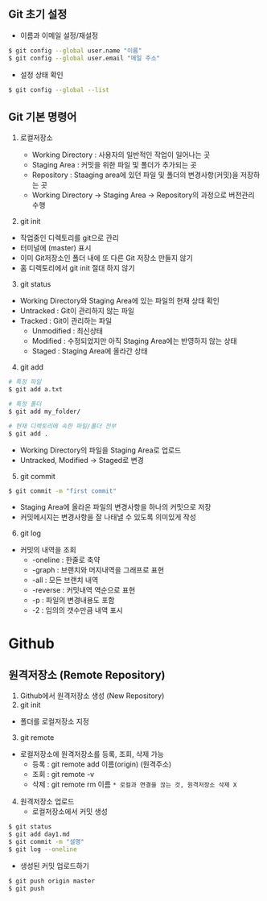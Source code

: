 ## Git 초기 설정
- 이름과 이메일 설정/재설정
```bash
$ git config --global user.name "이름"
$ git config --global user.email "메일 주소"
```
- 설정 상태 확인
```bash
$ git config --global --list
```

## Git 기본 명령어
1. 로컬저장소
   - Working Directory : 사용자의 일반적인 작업이 일어나는 곳
   - Staging Area : 커밋을 위한 파일 및 폴더가 추가되는 곳
   - Repository : Staaging area에 있던 파일 및 폴더의 변경사항(커밋)을 저장하는 곳
   - Working Directory → Staging Area → Repository의 과정으로 버전관리 수행

2. git init
- 작업중인 디렉토리를 git으로 관리
- 터미널에 (master) 표시
- 이미 Git저장소인 폴더 내에 또 다른 Git 저장소 만들지 않기
- 홈 디렉토리에서 git init 절대 하지 않기
3. git status
- Working Directory와 Staging Area에 있는 파일의 현재 상태 확인
- Untracked : Git이 관리하지 않는 파일
- Tracked : Git이 관리하는 파일
  - Unmodified : 최신상태
  - Modified : 수정되었지만 아직 Staging Area에는 반영하지 않는 상태
  - Staged : Staging Area에 올라간 상태

4. git add
```bash
# 특정 파일
$ git add a.txt

# 특정 폴더
$ git add my_folder/

# 현재 디렉토리에 속한 파일/폴더 전부
$ git add . 
```
- Working Directory의 파일을 Staging Area로 업로드
- Untracked, Modified → Staged로 변경

5. git commit
```bash
$ git commit -m "first commit"
 ```
- Staging Area에 올라온 파일의 변경사항을 하나의 커밋으로 저장
- 커밋메시지는 변경사항을 잘 나태낼 수 있도록 의미있게 작성

6. git log
- 커밋의 내역을 조회
  - -oneline : 한줄로 축약
  - -graph : 브랜치와 머지내역을 그래프로 표현
  - -all : 모든 브랜치 내역
  - -reverse : 커밋내역 역순으로 표현
  - -p : 파일의 변경내용도 포함
  - -2 : 임의의 갯수만큼 내역 표시

# Github
## 원격저장소 (Remote Repository)
1. Github에서 원격저장소 생성
   (New Repository)
2. git init
- 폴더를 로컬저장소 지정
3. git remote
- 로컬저장소에 원격저장소를 등록, 조회, 삭제 가능
  - 등록 : git remote add 이름(origin) (원격주소)
  - 조회 : git remote -v
  - 삭제 : git remote rm 이름
  `* 로컬과 연결을 끊는 것, 원격저장소 삭제 X`

4. 원격저장소 업로드
   - 로컬저장소에서 커밋 생성
  ```bash
  $ git status
  $ git add day1.md
  $ git commit -m "설명"
  $ git log --oneline
  ```

   - 생성된 커밋 업로드하기
  ```bash
  $ git push origin master
  $ git push
  ```
